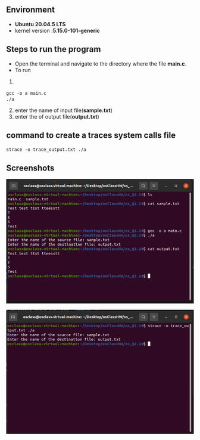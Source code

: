 ## Environment

- **Ubuntu 20.04.5 LTS**
- kernel version :**5.15.0-101-generic**

## Steps to run the program

- Open the terminal and navigate to the directory where the file **main.c**.
- To run

1.

```
gcc -o a main.c
./a
```

2. enter the name of input file(**sample.txt**)
3. enter the of output file(**output.txt**)

## command to create a traces system calls file

```
strace -o trace_output.txt ./a
```

## Screenshots

![img](2.24.PNG)

![img](2.24-1.png)
